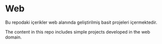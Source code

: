 # Web
Bu repodaki içerikler web alanında geliştirilmiş basit projeleri içermektedir.

The content in this repo includes simple projects developed in the web domain.

